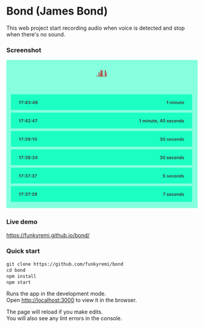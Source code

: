 # Bond (James Bond)

This web project start recording audio when voice is detected and stop when there's no sound.

### Screenshot

![screenshot](public/screenshot.png)

### Live demo

https://funkyremi.github.io/bond/

### Quick start

```
git clone https://github.com/funkyremi/bond
cd bond
npm install
npm start
```

Runs the app in the development mode.<br>
Open [http://localhost:3000](http://localhost:3000) to view it in the browser.

The page will reload if you make edits.<br>
You will also see any lint errors in the console.
